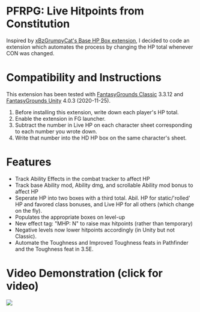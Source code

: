 # PFRPG: Live Hitpoints from Constitution
Inspired by [xBzGrumpyCat's Base HP Box extension](https://www.fantasygrounds.com/forums/showthread.php?48752-Base-HP-Box), I decided to code an extension which automates the process by changing the HP total whenever CON was changed.

# Compatibility and Instructions
This extension has been tested with [FantasyGrounds Classic](https://www.fantasygrounds.com/home/FantasyGroundsClassic.php) 3.3.12 and [FantasyGrounds Unity](https://www.fantasygrounds.com/home/FantasyGroundsUnity.php) 4.0.3 (2020-11-25).

1. Before installing this extension, write down each player's HP total.
2. Enable the extension in FG launcher.
3. Subtract the number in Live HP on each character sheet corresponding to each number you wrote down.
4. Write that number into the HD HP box on the same character's sheet.

# Features
* Track Ability Effects in the combat tracker to affect HP
* Track base Ability mod, Ability dmg, and scrollable Ability mod bonus to affect HP
* Seperate HP into two boxes with a third total. Abil. HP for static/'rolled' HP and favored class bonuses, and Live HP for all others (which change on the fly).
* Populates the appropriate boxes on level-up
* New effect tag: "MHP: N" to raise max hitpoints (rather than temporary)
* Negative levels now lower hitpoints accordingly (in Unity but not Classic).
* Automate the Toughness and Improved Toughness feats in Pathfinder and the Toughness feat in 3.5E.

# Video Demonstration (click for video)
[<img src="https://i.ytimg.com/vi_webp/Pda9zZhl7WE/hqdefault.webp">](https://youtu.be/Pda9zZhl7WE)
